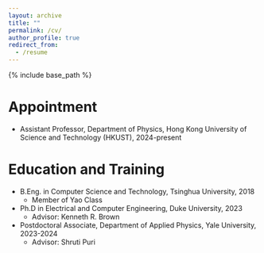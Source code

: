 ```yaml
---
layout: archive
title: ""
permalink: /cv/
author_profile: true
redirect_from:
  - /resume
---
```


{% include base_path %}

Appointment
======
* Assistant Professor, Department of Physics, Hong Kong University of Science and Technology (HKUST), 2024-present

Education and Training
======
* B.Eng. in Computer Science and Technology, Tsinghua University, 2018
  * Member of Yao Class
* Ph.D in Electrical and Computer Engineering, Duke University, 2023 
  * Advisor: Kenneth R. Brown
* Postdoctoral Associate, Department of Applied Physics, Yale University, 2023-2024
  * Advisor: Shruti Puri
